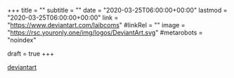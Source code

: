 +++
title = ""
subtitle = ""
date = "2020-03-25T06:00:00+00:00"
lastmod = "2020-03-25T06:00:00+00:00"
link = "https://www.deviantart.com/laibcoms"
#linkRel = ""
image = "https://rsc.youronly.one/img/logos/DeviantArt.svg"
#metarobots = "noindex"

draft = true
+++

[deviantart](https://www.deviantart.com/laibcoms "deviantart")
